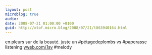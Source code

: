 ```yaml
---
layout: post
microblog: true
audio: 
date: 2008-07-21 01:00:00 +0100
guid: http://xtof.micro.blog/2008/07/21/t863940164.html
---
```

en pleurs sur de la beauté. juste un #pétagedeplombs vs #paperasse  listening [yweb.com/1sv](http://yweb.com/1sv) #melody

